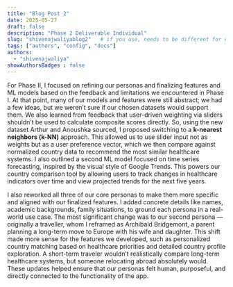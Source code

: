```yaml
---
title: "Blog Post 2"
date: 2025-05-27
draft: false
description: "Phase 2 Deliverable Individual"
slug: "shivenajwaliyablog2"   # if you use, needs to be different for every post
tags: ["authors", "config", "docs"]
authors:
  - "shivenajwaliya"
showAuthorsBadges : false
---
```


For Phase II, I focused on refining our personas and finalizing features and ML models based on the feedback and limitations we encountered in Phase I. At that point, many of our models and features were still abstract; we had a few ideas, but we weren’t sure if our chosen datasets would support them. We also learned from feedback that user-driven weighting via sliders shouldn’t be used to calculate composite scores directly. So, using the new dataset Arthur and Anoushka sourced, I proposed switching to a **k-nearest neighbors (k-NN)** approach. This allowed us to use slider input not as weights but as a user preference vector, which we then compare against normalized country data to recommend the most similar healthcare systems. I also outlined a second ML model focused on time series forecasting, inspired by the visual style of Google Trends. This powers our country comparison tool by allowing users to track changes in healthcare indicators over time and view projected trends for the next five years.

I also reworked all three of our core personas to make them more specific and aligned with our finalized features. I added concrete details like names, academic backgrounds, family situations, to ground each persona in a real-world use case. The most significant change was to our second persona — originally a traveller, whom I reframed as Archibald Bridgemont, a parent planning a long-term move to Europe with his wife and daughter. This shift made more sense for the features we developed, such as personalized country matching based on healthcare priorities and detailed country profile exploration. A short-term traveler wouldn’t realistically compare long-term healthcare systems, but someone relocating abroad absolutely would. These updates helped ensure that our personas felt human, purposeful, and directly connected to the functionality of the app.

